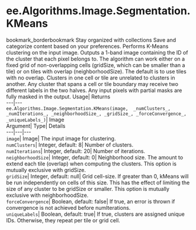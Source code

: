  
#  ee.Algorithms.Image.Segmentation.KMeans 
bookmark_borderbookmark Stay organized with collections  Save and categorize content based on your preferences. 
Performs K-Means clustering on the input image. Outputs a 1-band image containing the ID of the cluster that each pixel belongs to. The algorithm can work either on a fixed grid of non-overlapping cells (gridSize, which can be smaller than a tile) or on tiles with overlap (neighborhoodSize). The default is to use tiles with no overlap. Clusters in one cell or tile are unrelated to clusters in another. Any cluster that spans a cell or tile boundary may receive two different labels in the two halves. Any input pixels with partial masks are fully masked in the output. 
Usage| Returns  
---|---  
`ee.Algorithms.Image.Segmentation.KMeans(image,  _numClusters_, _numIterations_, _neighborhoodSize_, _gridSize_, _forceConvergence_, _uniqueLabels_)`| Image  
Argument| Type| Details  
---|---|---  
`image`| Image| The input image for clustering.  
`numClusters`| Integer, default: 8| Number of clusters.  
`numIterations`| Integer, default: 20| Number of iterations.  
`neighborhoodSize`| Integer, default: 0| Neighborhood size. The amount to extend each tile (overlap) when computing the clusters. This option is mutually exclusive with gridSize.  
`gridSize`| Integer, default: null| Grid cell-size. If greater than 0, kMeans will be run independently on cells of this size. This has the effect of limiting the size of any cluster to be gridSize or smaller. This option is mutually exclusive with neighborhoodSize.  
`forceConvergence`| Boolean, default: false| If true, an error is thrown if convergence is not achieved before numIterations.  
`uniqueLabels`| Boolean, default: true| If true, clusters are assigned unique IDs. Otherwise, they repeat per tile or grid cell.  
